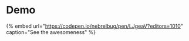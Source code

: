 # Demo

{% embed url="https://codepen.io/nebrelbug/pen/LJgeaV?editors=1010" caption="See the awesomeness" %}

